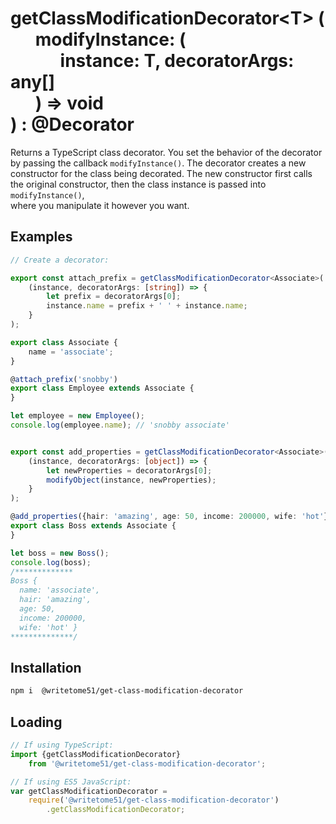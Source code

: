 # getClassModificationDecorator&lt;T&gt; (<br>&nbsp;&nbsp;&nbsp;&nbsp;&nbsp;&nbsp;modifyInstance: (<br>&nbsp;&nbsp;&nbsp;&nbsp;&nbsp;&nbsp;&nbsp;&nbsp;&nbsp;&nbsp;&nbsp;&nbsp;instance: T, decoratorArgs: any[]<br>&nbsp;&nbsp;&nbsp;&nbsp;&nbsp;&nbsp;) => void<br>) : @Decorator

Returns a TypeScript class decorator. You set the behavior of the decorator  
by passing the callback `modifyInstance()`. The decorator creates a new  
constructor for the class being decorated.  The new constructor first calls  
the original constructor, then the class instance is passed into `modifyInstance()`,  
where you manipulate it however you want.


## Examples

```ts
// Create a decorator:

export const attach_prefix = getClassModificationDecorator<Associate>(
    (instance, decoratorArgs: [string]) => {
        let prefix = decoratorArgs[0];
        instance.name = prefix + ' ' + instance.name;
    }
);

export class Associate {
    name = 'associate';
}

@attach_prefix('snobby')
export class Employee extends Associate {
}

let employee = new Employee();
console.log(employee.name); // 'snobby associate'


export const add_properties = getClassModificationDecorator<Associate>(
	(instance, decoratorArgs: [object]) => {
		let newProperties = decoratorArgs[0];
		modifyObject(instance, newProperties);
	}
);

@add_properties({hair: 'amazing', age: 50, income: 200000, wife: 'hot'})
export class Boss extends Associate {
}

let boss = new Boss();
console.log(boss);
/*************
Boss {
  name: 'associate',
  hair: 'amazing',
  age: 50,
  income: 200000,
  wife: 'hot' }
**************/
```

## Installation

```bash
npm i  @writetome51/get-class-modification-decorator
```

## Loading
```ts
// If using TypeScript:
import {getClassModificationDecorator} 
    from '@writetome51/get-class-modification-decorator';

// If using ES5 JavaScript:
var getClassModificationDecorator = 
    require('@writetome51/get-class-modification-decorator')
        .getClassModificationDecorator;
```

